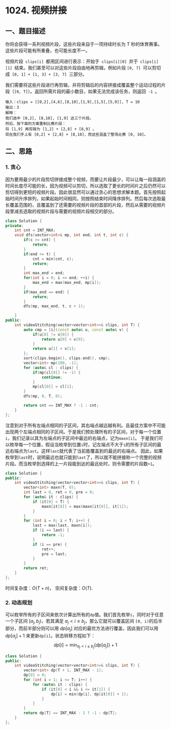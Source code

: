 # 1024. 视频拼接
## 一、题目描述
你将会获得一系列视频片段，这些片段来自于一项持续时长为 T 秒的体育赛事。这些片段可能有所重叠，也可能长度不一。

视频片段` clips[i] `都用区间进行表示：开始于` clips[i][0] `并于` clips[i][1] `结束。我们甚至可以对这些片段自由地再剪辑，例如片段 `[0, 7] `可以剪切成` [0, 1] + [1, 3] + [3, 7] `三部分。

我们需要将这些片段进行再剪辑，并将剪辑后的内容拼接成覆盖整个运动过程的片段（`[0, T]`）。返回所需片段的最小数目，如果无法完成该任务，则返回` -1 `。

```
输入：clips = [[0,2],[4,6],[8,10],[1,9],[1,5],[5,9]], T = 10
输出：3
解释：
我们选中 [0,2], [8,10], [1,9] 这三个片段。
然后，按下面的方案重制比赛片段：
将 [1,9] 再剪辑为 [1,2] + [2,8] + [8,9] 。
现在我们手上有 [0,2] + [2,8] + [8,10]，而这些涵盖了整场比赛 [0, 10]。
```

## 二、思路
### 1. 贪心
因为要用最少的片段剪切拼接成整个视频，而要让片段最少，可以让每一段涵盖的时间长度尽可能的长，因为视频可以剪切，所以选取了更长的时间片之后仍然可以剪切得到更短的视频片段。因此很显然可以通过贪心的思想求解本题。首先按照起始时间升序排列，如果起始时间相同，则按照结束时间降序排列。然后每次选取最长覆盖范围的，且覆盖到了还需要的视频片段的首部的片段，然后从需要的视频片段里减去选取的视频片段与需要的视频片段相交的部分。

```cpp
class Solution {
private:
    int cnt = INT_MAX;
    void dfs(vector<int>& mp, int end, int t, int c) {
        if(c >= cnt) {
            return;
        }
        if(end >= t) {
            cnt = min(cnt, c);
            return;
        }
        int max_end = end;
        for(int i = 0; i <= end; ++i) {
            max_end = max(max_end, mp[i]);
        }
        if(max_end == end) {
            return;
        }
        dfs(mp, max_end, t, c + 1);

    }
public:
    int videoStitching(vector<vector<int>>& clips, int T) {
        auto cmp = [&](const auto& u, const auto& v) {
            if(u[0] != v[0]) {
                return u[0] < v[0];
            }
            return u[1] > v[1];
        };
        sort(clips.begin(), clips.end(), cmp);
        vector<int> mp(100, -1);
        for (auto& cl : clips) {
            if(mp[cl[0]] != -1) {
                continue;
            }
            mp[cl[0]] = cl[1];
        }
        dfs(mp, 0, T, 0);

        return cnt == INT_MAX ? -1 : cnt;
    }
};
```

注意到对于所有左端点相同的子区间，其右端点越远越有利。且最佳方案中不可能出现两个左端点相同的子区间。于是我们预处理所有的子区间，对于每一个位置` i`，我们记录以其为左端点的子区间中最远的右端点，记为`maxn[i]`。
于是我们可以枚举每一个位置，假设当枚举到位置` i `时，记左端点不大于`i`的所有子区间的最远右端点为`last`。这样` last `就代表了当前能覆盖到的最远的右端点。
因此，如果枚举到`last`时，说明最远也就只能到`last`了，所以就不能拼接称一个完整的视频片段。而当枚举到选择的上一片段能到达的最远处时，则令需要的片段数`+1`。
```cpp
class Solution {
public:
    int videoStitching(vector<vector<int>>& clips, int T) {
        vector<int> maxn(T, 0);
        int last = 0, ret = 0, pre = 0;
        for (auto& it : clips) {
            if (it[0] < T) {
                maxn[it[0]] = max(maxn[it[0]], it[1]);
            }
        }
        for (int i = 0; i < T; i++) {
            last = max(last, maxn[i]);
            if (i == last) {
                return -1;
            }
            if (i == pre) {
                ret++;
                pre = last;
            }
        }
        return ret;
    }
};
```
时间复杂度：$O(T+n)$，
空间复杂度：$O(T)$.

### 2. 动态规划
可以枚举所有的子区间来依次计算出所有的`dp`值。我们首先枚举`i`，同时对于任意一个子区间 $[a_j, b_j)$，若其满足 $a_j < i \leq b_j$，那么它就可以覆盖区间 `[0, i)`的后半部分，而前半部分则可以用 $dp[a_j]$ 对应的最优方法进行覆盖，因此我们可以用 $dp[a_j] + 1$ 来更新`dp[i]`。状态转移方程如下：
$$
dp[i] = \min_{a_j < i \leq b_j}\{dp[a_j]\} + 1
$$

```cpp
class Solution {
public:
    int videoStitching(vector<vector<int>>& clips, int T) {
        vector<int> dp(T + 1, INT_MAX - 1);
        dp[0] = 0;
        for (int i = 1; i <= T; i++) {
            for (auto& it : clips) {
                if (it[0] < i && i <= it[1]) {
                    dp[i] = min(dp[i], dp[it[0]] + 1);
                }
            }
        }
        return dp[T] == INT_MAX - 1 ? -1 : dp[T];
    }
};
```